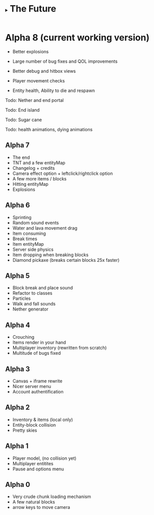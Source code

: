 <details> <summary> <h1 style="display:inline-block"> The Future </h1> </summary>

## Alpha 9

Todo: Chests

Todo: animated textures (water + lava)

Todo: water + lava flowing variants and shapes

Todo: crops, farmland, trees

</details>

# Alpha 8 (current working version)

- Better explosions

- Large number of bug fixes and QOL improvements

- Better debug and hitbox views

- Player movement checks

- Entity health, Ability to die and respawn

Todo: Nether and end portal

Todo: End island

Todo: Sugar cane

Todo: health animations, dying animations

## Alpha 7

- The end
- TNT and a few entityMap
- Changelog + credits
- Camera effect option + leftclick/rightclick option
- A few more items / blocks
- Hitting entityMap
- Explosions

## Alpha 6

- Sprinting
- Random sound events
- Water and lava movement drag
- Item consuming
- Break times
- Item entityMap
- Server side physics
- Item dropping when breaking blocks
- Diamond pickaxe (breaks certain blocks 25x faster)

## Alpha 5

- Block break and place sound
- Refactor to classes
- Particles
- Walk and fall sounds
- Nether generator

## Alpha 4

- Crouching
- Items render in your hand
- Multiplayer inventory (rewritten from scratch)
- Multitude of bugs fixed

## Alpha 3

- Canvas + iframe rewrite
- Nicer server menu
- Account authentification

## Alpha 2

- Inventory & items (local only)
- Entity-block collision
- Pretty skies

## Alpha 1

- Player model, (no collision yet)
- Multiplayer entitites
- Pause and options menu

## Alpha 0

- Very crude chunk loading mechanism
- A few natural blocks
- arrow keys to move camera